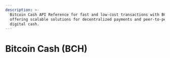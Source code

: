 ```yaml
---
description: >-
  Bitcoin Cash API Reference for fast and low-cost transactions with BCH nodes,
  offering scalable solutions for decentralized payments and peer-to-peer
  digital cash.
---
```


# Bitcoin Cash (BCH)

